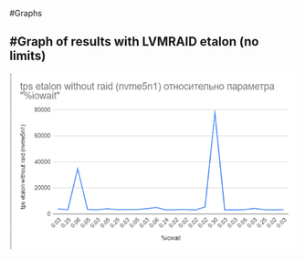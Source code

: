 #Graphs

<h2>#Graph of results with LVMRAID etalon (no limits)</h2>

![alt text](/pgbench/screens/LVMRAID-etalon.png "LVMRAID-etalon")

